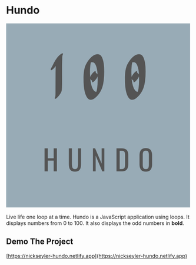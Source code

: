 # Hundo

![Hundo](./img/Hundo.png)

Live life one loop at a time. Hundo is a JavaScript application using loops. It
displays numbers from 0 to 100. It also displays the odd numbers in **bold**.

## Demo The Project
[https://nickseyler-hundo.netlify.app](https://nickseyler-hundo.netlify.app)